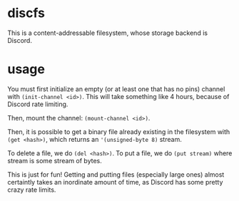 # discfs
This is a content-addressable filesystem, whose storage backend is Discord.

# usage
You must first initialize an empty (or at least
one that has no pins) channel with `(init-channel <id>)`. This will
take something like 4 hours, because of Discord rate limiting.

Then, mount the channel: `(mount-channel <id>)`.

Then, it is possible to get a binary file already existing in the
filesystem with `(get <hash>)`, which returns an `'(unsigned-byte 8)`
stream. 

To delete a file, we do `(del <hash>)`. To put a file, we do `(put
stream)` where stream is some stream of bytes.

This is just for fun! Getting and putting files (especially large
ones) almost certaintly takes an inordinate amount of time, as Discord
has some pretty crazy rate limits.
